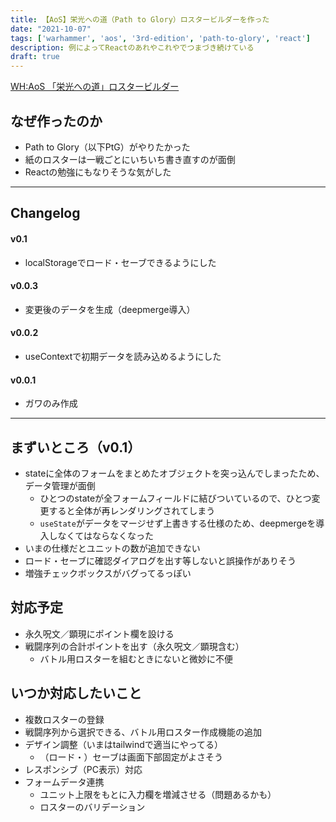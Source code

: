 ```yaml
---
title: 【AoS】栄光への道（Path to Glory）ロスタービルダーを作った
date: "2021-10-07"
tags: ['warhammer', 'aos', '3rd-edition', 'path-to-glory', 'react']
description: 例によってReactのあれやこれやでつまづき続けている
draft: true
---
```


[WH:AoS 「栄光への道」ロスタービルダー](https://osawa.github.io/path-to-glory-roster-builder/)

## なぜ作ったのか
- Path to Glory（以下PtG）がやりたかった
- 紙のロスターは一戦ごとにいちいち書き直すのが面倒
- Reactの勉強にもなりそうな気がした

---

## Changelog
#### v0.1
- localStorageでロード・セーブできるようにした

#### v0.0.3
- 変更後のデータを生成（deepmerge導入）

#### v0.0.2
- useContextで初期データを読み込めるようにした

#### v0.0.1
- ガワのみ作成

---

## まずいところ（v0.1）
- stateに全体のフォームをまとめたオブジェクトを突っ込んでしまったため、データ管理が面倒
  - ひとつのstateが全フォームフィールドに結びついているので、ひとつ変更すると全体が再レンダリングされてしまう
  - `useState`がデータをマージせず上書きする仕様のため、deepmergeを導入しなくてはならなくなった
- いまの仕様だとユニットの数が追加できない
- ロード・セーブに確認ダイアログを出す等しないと誤操作がありそう
- 増強チェックボックスがバグってるっぽい

## 対応予定
- 永久呪文／顕現にポイント欄を設ける
- 戦闘序列の合計ポイントを出す（永久呪文／顕現含む）
  - バトル用ロスターを組むときにないと微妙に不便

## いつか対応したいこと
- 複数ロスターの登録
- 戦闘序列から選択できる、バトル用ロスター作成機能の追加
- デザイン調整（いまはtailwindで適当にやってる）
  - （ロード・）セーブは画面下部固定がよさそう
- レスポンシブ（PC表示）対応
- フォームデータ連携
  - ユニット上限をもとに入力欄を増減させる（問題あるかも）
  - ロスターのバリデーション